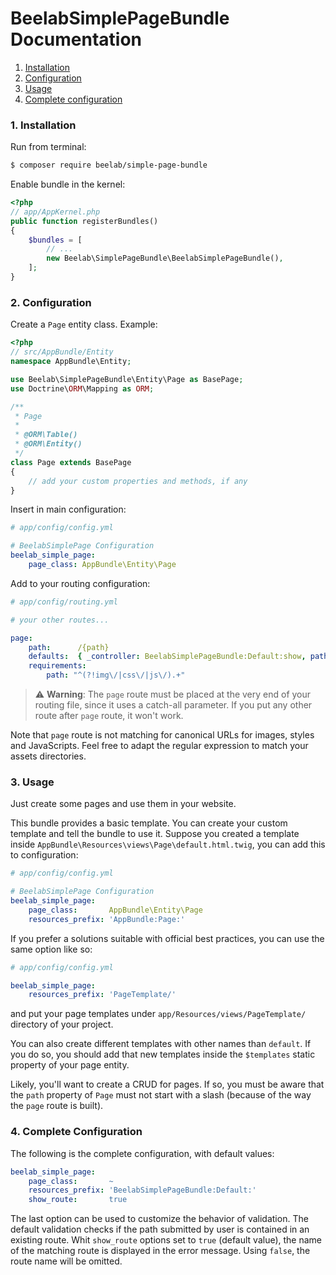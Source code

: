 BeelabSimplePageBundle Documentation
====================================

1. [Installation](#1-installation)
2. [Configuration](#2-configuration)
3. [Usage](#3-usage)
4. [Complete configuration](#3-complete-configuration)

### 1. Installation

Run from terminal:

```bash
$ composer require beelab/simple-page-bundle
```

Enable bundle in the kernel:

```php
<?php
// app/AppKernel.php
public function registerBundles()
{
    $bundles = [
        // ...
        new Beelab\SimplePageBundle\BeelabSimplePageBundle(),
    ];
}
```

### 2. Configuration

Create a `Page` entity class.
Example:

```php
<?php
// src/AppBundle/Entity
namespace AppBundle\Entity;

use Beelab\SimplePageBundle\Entity\Page as BasePage;
use Doctrine\ORM\Mapping as ORM;

/**
 * Page
 *
 * @ORM\Table()
 * @ORM\Entity()
 */
class Page extends BasePage
{
    // add your custom properties and methods, if any
}
```

Insert in main configuration:

```yaml
# app/config/config.yml

# BeelabSimplePage Configuration
beelab_simple_page:
    page_class: AppBundle\Entity\Page
```

Add to your routing configuration:

```yaml
# app/config/routing.yml

# your other routes...

page:
    path:      /{path}
    defaults:  { _controller: BeelabSimplePageBundle:Default:show, path: '' }
    requirements:
        path: "^(?!img\/|css\/|js\/).+"
```

> ⚠️️ **Warning**: The `page` route must be placed at the very end of your routing file,
> since it uses a catch-all parameter. If you put any other route after ``page`` route,
> it won't work.

Note that `page` route is not matching for canonical URLs for images, styles and JavaScripts. Feel free to adapt
the regular expression to match your assets directories.

### 3. Usage

Just create some pages and use them in your website.

This bundle provides a basic template. You can create your custom template and tell the bundle
to use it.
Suppose you created a template inside `AppBundle\Resources\views\Page\default.html.twig`,
you can add this to configuration:

```yaml
# app/config/config.yml

# BeelabSimplePage Configuration
beelab_simple_page:
    page_class:       AppBundle\Entity\Page
    resources_prefix: 'AppBundle:Page:'
```

If you prefer a solutions suitable with official best practices, you can use the same option like so:
```yaml
# app/config/config.yml

beelab_simple_page:
    resources_prefix: 'PageTemplate/'
```
and put your page templates under `app/Resources/views/PageTemplate/` directory of your project.

You can also create different templates with other names than `default`. If you do so, you should add that new
templates inside the `$templates` static property of your page entity.

Likely, you'll want to create a CRUD for pages. If so, you must be aware that the `path` property of
`Page` must not start with a slash (because of the way the `page` route is built).

### 4. Complete Configuration

The following is the complete configuration, with default values:

```yaml
beelab_simple_page:
    page_class:       ~
    resources_prefix: 'BeelabSimplePageBundle:Default:'
    show_route:       true
```

The last option can be used to customize the behavior of validation. The default validation checks if the path
submitted by user is contained in an existing route. Whit `show_route` options set to `true` (default value),
the name of the matching route is displayed in the error message. Using `false`, the route name will be omitted.
